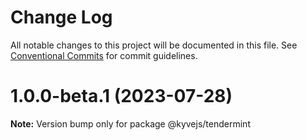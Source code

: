 # Change Log

All notable changes to this project will be documented in this file.
See [Conventional Commits](https://conventionalcommits.org) for commit guidelines.

# 1.0.0-beta.1 (2023-07-28)

**Note:** Version bump only for package @kyvejs/tendermint
